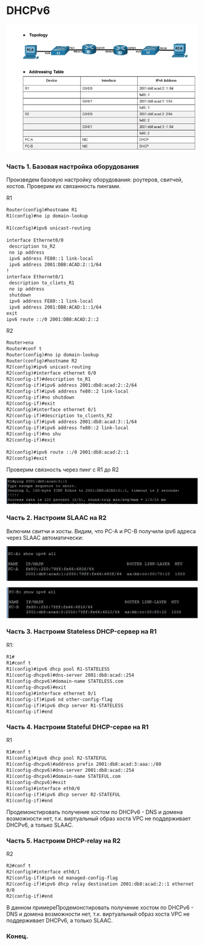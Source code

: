 # DHCPv6

![1](https://github.com/degreekeeper/otus-network/blob/master/less_05_DHCPv4_6/DHCPv6/screen/Screenshot_1.jpg)

### Часть 1. Базовая настройка оборудования

Произведем базовую настройку оборудования: роутеров, свитчей, хостов. Проверим их связанность пингами.

R1

```
Router(config)#hostname R1
R1(config)#no ip domain-lookup

R1(config)#ipv6 unicast-routing

interface Ethernet0/0
 description to_R2
 no ip address
 ipv6 address FE80::1 link-local
 ipv6 address 2001:DB8:ACAD:2::1/64
!
interface Ethernet0/1
 description to_cliets_R1
 no ip address
 shutdown
 ipv6 address FE80::1 link-local
 ipv6 address 2001:DB8:ACAD:1::1/64
exit
ipv6 route ::/0 2001:DB8:ACAD:2::2
```

R2

```
Router>ena
Router#conf t
Router(config)#no ip domain-lookup
Router(config)#hostname R2
R2(config)#ipv6 unicast-routing
R2(config)#interface ethernet 0/0
R2(config-if)#description to_R1
R2(config-if)#ipv6 address 2001:db8:acad:2::2/64
R2(config-if)#ipv6 address fe80::2 link-local
R2(config-if)#no shutdown
R2(config-if)#exit
R2(config)#interface ethernet 0/1
R2(config-if)#description to_clients_R2
R2(config-if)#ipv6 address 2001:db8:acad:3::1/64
R2(config-if)#ipv6 address fe80::2 link-local
R2(config-if)#no shu
R2(config-if)#exit

R2(config)#ipv6 route ::/0 2001:db8:acad:2::1
R2(config)#exit
```

Проверим связность через пинг с R1 до R2

![2](https://github.com/degreekeeper/otus-network/blob/master/less_05_DHCPv4_6/DHCPv6/screen/Screenshot_2.jpg)

### Часть 2. Настроим SLAAC на R2

Включим свитчи и хосты. Видим, что PC-A и PC-B получили ipv6 адреса через SLAAC автоматически:

![3](https://github.com/degreekeeper/otus-network/blob/master/less_05_DHCPv4_6/DHCPv6/screen/Screenshot_3.jpg)

![4](https://github.com/degreekeeper/otus-network/blob/master/less_05_DHCPv4_6/DHCPv6/screen/Screenshot_4.jpg)

### Часть 3. Настроим Stateless DHCP-сервер на R1

R1:

```
R1#
R1#conf t
R1(config)#ipv6 dhcp pool R1-STATELESS
R1(config-dhcpv6)#dns-server 2001:db8:acad::254
R1(config-dhcpv6)#domain-name STATELESS.com
R1(config-dhcpv6)#exit
R1(config)#interface ethernet 0/1
R1(config-if)#ipv6 nd other-config-flag
R1(config-if)#ipv6 dhcp server R1-STATELESS
R1(config-if)#end
```

### Часть 4. Настроим Stateful DHCP-серве на R1

R1

```
R1#conf t
R1(config)#ipv6 dhcp pool R2-STATEFUL
R1(config-dhcpv6)#address prefix 2001:db8:acad:3:aaa::/80
R1(config-dhcpv6)#dns-server 2001:db8:acad::254
R1(config-dhcpv6)#domain-name STATEFUL.com
R1(config-dhcpv6)#exit
R1(config)#interface eth0/0
R1(config-if)#ipv6 dhcp server R2-STATEFUL
R1(config-if)#end
```

Продемонстировать получение хостом по DHCPv6 - DNS и домена возможности нет, т.к. виртуальный образ хоста VPC не поддерживает DHCPv6, а только SLAAC.

### Часть 5. Настроим DHCP-relay на R2

R2

```
R2#conf t
R2(config)#interface eth0/1
R2(config-if)#ipv6 nd managed-config-flag
R2(config-if)#ipv6 dhcp relay destination 2001:db8:acad:2::1 ethernet 0/0
R2(config-if)#end
```

В данном примереПродемонстировать получение хостом по DHCPv6 - DNS и домена возможности нет, т.к. виртуальный образ хоста VPC не поддерживает DHCPv6, а только SLAAC.



### Конец.